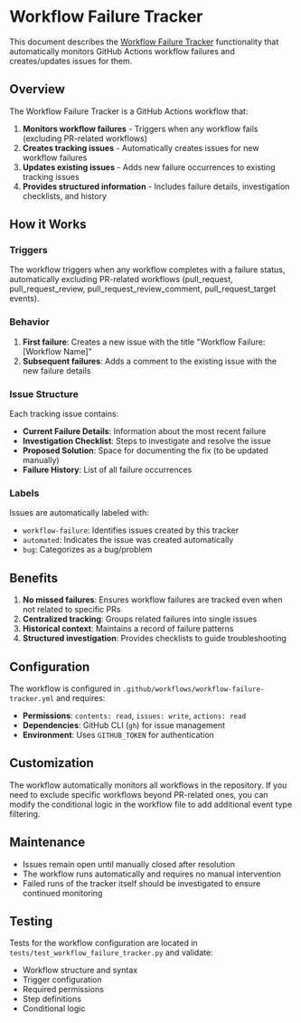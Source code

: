 # Workflow Failure Tracker

This document describes the [Workflow Failure Tracker](../.github/workflows/workflow-failure-tracker.yml) functionality that automatically monitors GitHub Actions workflow failures and creates/updates issues for them.

## Overview

The Workflow Failure Tracker is a GitHub Actions workflow that:

1. **Monitors workflow failures** - Triggers when any workflow fails (excluding PR-related workflows)
2. **Creates tracking issues** - Automatically creates issues for new workflow failures
3. **Updates existing issues** - Adds new failure occurrences to existing tracking issues
4. **Provides structured information** - Includes failure details, investigation checklists, and history

## How it Works

### Triggers

The workflow triggers when any workflow completes with a failure status, automatically excluding PR-related workflows (pull_request, pull_request_review, pull_request_review_comment, pull_request_target events).

### Behavior

1. **First failure**: Creates a new issue with the title "Workflow Failure: [Workflow Name]"
2. **Subsequent failures**: Adds a comment to the existing issue with the new failure details

### Issue Structure

Each tracking issue contains:

- **Current Failure Details**: Information about the most recent failure
- **Investigation Checklist**: Steps to investigate and resolve the issue
- **Proposed Solution**: Space for documenting the fix (to be updated manually)
- **Failure History**: List of all failure occurrences

### Labels

Issues are automatically labeled with:
- `workflow-failure`: Identifies issues created by this tracker
- `automated`: Indicates the issue was created automatically
- `bug`: Categorizes as a bug/problem

## Benefits

1. **No missed failures**: Ensures workflow failures are tracked even when not related to specific PRs
2. **Centralized tracking**: Groups related failures into single issues
3. **Historical context**: Maintains a record of failure patterns
4. **Structured investigation**: Provides checklists to guide troubleshooting

## Configuration

The workflow is configured in `.github/workflows/workflow-failure-tracker.yml` and requires:

- **Permissions**: `contents: read`, `issues: write`, `actions: read`
- **Dependencies**: GitHub CLI (`gh`) for issue management
- **Environment**: Uses `GITHUB_TOKEN` for authentication

## Customization

The workflow automatically monitors all workflows in the repository. If you need to exclude specific workflows beyond PR-related ones, you can modify the conditional logic in the workflow file to add additional event type filtering.

## Maintenance

- Issues remain open until manually closed after resolution
- The workflow runs automatically and requires no manual intervention
- Failed runs of the tracker itself should be investigated to ensure continued monitoring

## Testing

Tests for the workflow configuration are located in `tests/test_workflow_failure_tracker.py` and validate:

- Workflow structure and syntax
- Trigger configuration
- Required permissions
- Step definitions
- Conditional logic